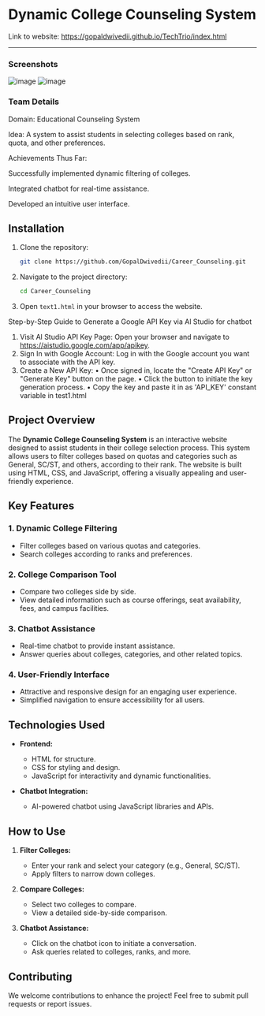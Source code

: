 # Dynamic College Counseling System
Link to website: https://gopaldwivedii.github.io/TechTrio/index.html

---

### Screenshots
![image](https://github.com/user-attachments/assets/d070eda5-8acb-47b6-87ae-770176bfdd25)
![image](https://github.com/user-attachments/assets/9b5e5872-cd3b-4057-9362-9d5bea429ded)

### Team Details

Domain: Educational Counseling System

Idea: A system to assist students in selecting colleges based on rank, quota, and other preferences.

Achievements Thus Far:

Successfully implemented dynamic filtering of colleges.

Integrated chatbot for real-time assistance.

Developed an intuitive user interface.

## Installation

1. Clone the repository:
   ```bash
   git clone https://github.com/GopalDwivedii/Career_Counseling.git
   ```
2. Navigate to the project directory:
   ```bash
   cd Career_Counseling
   ```
3. Open `text1.html` in your browser to access the website.

Step-by-Step Guide to Generate a Google API Key via Al Studio for chatbot
1. Visit Al Studio API Key Page:
Open your browser and navigate to https://aistudio.google.com/app/apikey.
2. Sign In with Google Account:
Log in with the Google account you want to associate with the API key.
3. Create a New API Key:
• Once signed in, locate the "Create API Key" or "Generate Key" button on the page.
• Click the button to initiate the key generation process.
• Copy the key and paste it in as 'API_KEY' constant variable in test1.html

## Project Overview
The **Dynamic College Counseling System** is an interactive website designed to assist students in their college selection process. This system allows users to filter colleges based on quotas and categories such as General, SC/ST, and others, according to their rank. The website is built using HTML, CSS, and JavaScript, offering a visually appealing and user-friendly experience.

## Key Features

### 1. **Dynamic College Filtering**
   - Filter colleges based on various quotas and categories.
   - Search colleges according to ranks and preferences.

### 2. **College Comparison Tool**
   - Compare two colleges side by side.
   - View detailed information such as course offerings, seat availability, fees, and campus facilities.

### 3. **Chatbot Assistance**
   - Real-time chatbot to provide instant assistance.
   - Answer queries about colleges, categories, and other related topics.

### 4. **User-Friendly Interface**
   - Attractive and responsive design for an engaging user experience.
   - Simplified navigation to ensure accessibility for all users.

## Technologies Used

- **Frontend:**
  - HTML for structure.
  - CSS for styling and design.
  - JavaScript for interactivity and dynamic functionalities.

- **Chatbot Integration:**
  - AI-powered chatbot using JavaScript libraries and APIs.

## How to Use

1. **Filter Colleges:**
   - Enter your rank and select your category (e.g., General, SC/ST).
   - Apply filters to narrow down colleges.

2. **Compare Colleges:**
   - Select two colleges to compare.
   - View a detailed side-by-side comparison.

3. **Chatbot Assistance:**
   - Click on the chatbot icon to initiate a conversation.
   - Ask queries related to colleges, ranks, and more.


## Contributing
We welcome contributions to enhance the project! Feel free to submit pull requests or report issues.
